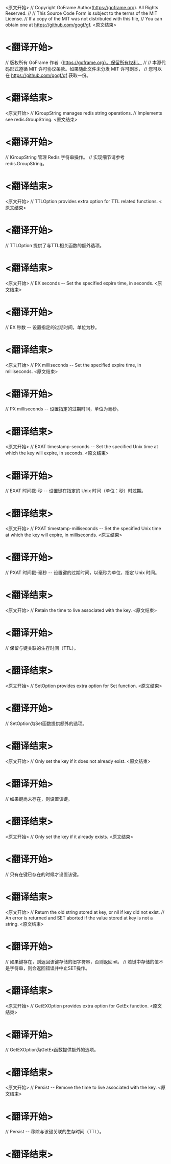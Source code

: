
<原文开始>
// Copyright GoFrame Author(https://goframe.org). All Rights Reserved.
//
// This Source Code Form is subject to the terms of the MIT License.
// If a copy of the MIT was not distributed with this file,
// You can obtain one at https://github.com/gogf/gf.
<原文结束>

# <翻译开始>
// 版权所有 GoFrame 作者（https://goframe.org）。保留所有权利。
//
// 本源代码形式遵循 MIT 许可协议条款。如果随此文件未分发 MIT 许可副本，
// 您可以在 https://github.com/gogf/gf 获取一份。
# <翻译结束>


<原文开始>
// IGroupString manages redis string operations.
// Implements see redis.GroupString.
<原文结束>

# <翻译开始>
// IGroupString 管理 Redis 字符串操作。
// 实现细节请参考 redis.GroupString。
# <翻译结束>


<原文开始>
// TTLOption provides extra option for TTL related functions.
<原文结束>

# <翻译开始>
// TTLOption 提供了与TTL相关函数的额外选项。
# <翻译结束>


<原文开始>
// EX seconds -- Set the specified expire time, in seconds.
<原文结束>

# <翻译开始>
// EX 秒数 -- 设置指定的过期时间，单位为秒。
# <翻译结束>


<原文开始>
// PX milliseconds -- Set the specified expire time, in milliseconds.
<原文结束>

# <翻译开始>
// PX milliseconds -- 设置指定的过期时间，单位为毫秒。
# <翻译结束>


<原文开始>
// EXAT timestamp-seconds -- Set the specified Unix time at which the key will expire, in seconds.
<原文结束>

# <翻译开始>
// EXAT 时间戳-秒 -- 设置键在指定的 Unix 时间（单位：秒）时过期。
# <翻译结束>


<原文开始>
// PXAT timestamp-milliseconds -- Set the specified Unix time at which the key will expire, in milliseconds.
<原文结束>

# <翻译开始>
// PXAT 时间戳-毫秒 -- 设置键的过期时间，以毫秒为单位，指定 Unix 时间。
# <翻译结束>


<原文开始>
// Retain the time to live associated with the key.
<原文结束>

# <翻译开始>
// 保留与键关联的生存时间（TTL）。
# <翻译结束>


<原文开始>
// SetOption provides extra option for Set function.
<原文结束>

# <翻译开始>
// SetOption为Set函数提供额外的选项。
# <翻译结束>


<原文开始>
// Only set the key if it does not already exist.
<原文结束>

# <翻译开始>
// 如果键尚未存在，则设置该键。
# <翻译结束>


<原文开始>
// Only set the key if it already exists.
<原文结束>

# <翻译开始>
// 只有在键已存在的时候才设置该键。
# <翻译结束>


<原文开始>
	// Return the old string stored at key, or nil if key did not exist.
	// An error is returned and SET aborted if the value stored at key is not a string.
<原文结束>

# <翻译开始>
// 如果键存在，则返回该键存储的旧字符串，否则返回nil。
// 若键中存储的值不是字符串，则会返回错误并中止SET操作。
# <翻译结束>


<原文开始>
// GetEXOption provides extra option for GetEx function.
<原文结束>

# <翻译开始>
// GetEXOption为GetEx函数提供额外的选项。
# <翻译结束>


<原文开始>
// Persist -- Remove the time to live associated with the key.
<原文结束>

# <翻译开始>
// Persist -- 移除与该键关联的生存时间（TTL）。
# <翻译结束>

